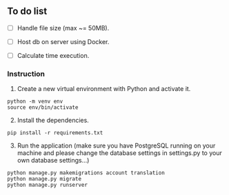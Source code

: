 ## To do list
- [ ] Handle file size (max ~= 50MB).
- [ ] Host db on server using Docker.
- [ ] Calculate time execution.


### Instruction

1. Create a new virtual environment with Python and activate it.

```
python -m venv env
source env/bin/activate
```

2. Install the dependencies.

```
pip install -r requirements.txt
```

3. Run the application (make sure you have PostgreSQL running on your machine and please change the database settings in settings.py to your own database settings...)

```
python manage.py makemigrations account translation
python manage.py migrate
python manage.py runserver
```
<!-- 
4. Go to [http://127.0.0.1:8000/](http://127.0.0.1:8000/)
5. Enjoy! -->
